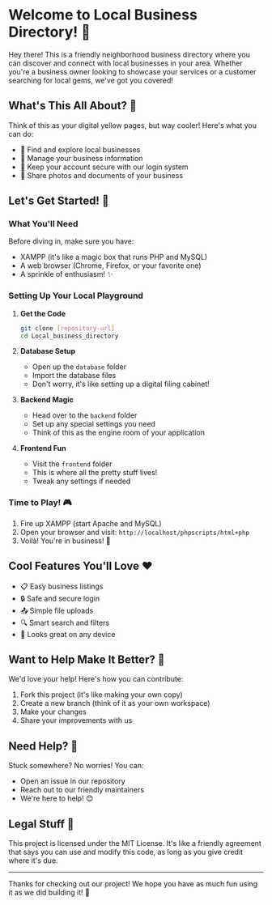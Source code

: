 # Welcome to Local Business Directory! 👋

Hey there! This is a friendly neighborhood business directory where you can discover and connect with local businesses in your area. Whether you're a business owner looking to showcase your services or a customer searching for local gems, we've got you covered!

## What's This All About? 🤔

Think of this as your digital yellow pages, but way cooler! Here's what you can do:

- 🏪 Find and explore local businesses
- 📝 Manage your business information
- 🔐 Keep your account secure with our login system
- 📸 Share photos and documents of your business

## Let's Get Started! 🚀

### What You'll Need

Before diving in, make sure you have:
- XAMPP (it's like a magic box that runs PHP and MySQL)
- A web browser (Chrome, Firefox, or your favorite one)
- A sprinkle of enthusiasm! ✨

### Setting Up Your Local Playground

1. **Get the Code**
   ```bash
   git clone [repository-url]
   cd Local_business_directory
   ```

2. **Database Setup**
   - Open up the `database` folder
   - Import the database files
   - Don't worry, it's like setting up a digital filing cabinet!

3. **Backend Magic**
   - Head over to the `backend` folder
   - Set up any special settings you need
   - Think of this as the engine room of your application

4. **Frontend Fun**
   - Visit the `frontend` folder
   - This is where all the pretty stuff lives!
   - Tweak any settings if needed

### Time to Play! 🎮

1. Fire up XAMPP (start Apache and MySQL)
2. Open your browser and visit: `http://localhost/phpscripts/html+php`
3. Voilà! You're in business! 🎉

## Cool Features You'll Love ❤️

- 📋 Easy business listings
- 🔒 Safe and secure login
- 📤 Simple file uploads
- 🔍 Smart search and filters
- 📱 Looks great on any device

## Want to Help Make It Better? 🤝

We'd love your help! Here's how you can contribute:

1. Fork this project (it's like making your own copy)
2. Create a new branch (think of it as your own workspace)
3. Make your changes
4. Share your improvements with us

## Need Help? 🤗

Stuck somewhere? No worries! You can:
- Open an issue in our repository
- Reach out to our friendly maintainers
- We're here to help! 😊

## Legal Stuff 📜

This project is licensed under the MIT License. It's like a friendly agreement that says you can use and modify this code, as long as you give credit where it's due.

---

Thanks for checking out our project! We hope you have as much fun using it as we did building it! 🎉